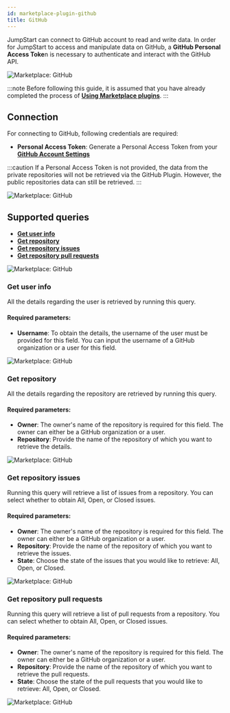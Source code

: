 ```yaml
---
id: marketplace-plugin-github
title: GitHub
---
```


JumpStart can connect to GitHub account to read and write data. In order for JumpStart to access and manipulate data on GitHub, a **GitHub Personal Access Toke**n is necessary to authenticate and interact with the GitHub API.

<div style={{textAlign: 'center'}}>

<img className="screenshot-full" src="/img/marketplace/plugins/github/githubadd.gif" alt="Marketplace: GitHub" />

</div>

:::note
Before following this guide, it is assumed that you have already completed the process of **[Using Marketplace plugins](/docs/marketplace/marketplace-overview#using-marketplace-plugins)**.
:::

## Connection

For connecting to GitHub, following credentials are required:
- **Personal Access Token**: Generate a Personal Access Token from your **[GitHub Account Settings](https://docs.github.com/en/authentication/keeping-your-account-and-data-secure/creating-a-personal-access-token)**

:::caution
If a Personal Access Token is not provided, the data from the private repositories will not be retrieved via the GitHub Plugin. However, the public repositories data can still be retrieved.
:::

<div style={{textAlign: 'center'}}>

<img className="screenshot-full" src="/img/marketplace/plugins/github/connection.png" alt="Marketplace: GitHub" />

</div>

## Supported queries

- **[Get user info](#get-user-info)**
- **[Get repository](#get-repository)**
- **[Get repository issues](#get-repository-issues)**
- **[Get repository pull requests](#get-repository-pull-requests)**

<div style={{textAlign: 'center'}}>

<img className="screenshot-full" src="/img/marketplace/plugins/github/list.png" alt="Marketplace: GitHub" />

</div>

### Get user info

All the details regarding the user is retrieved by running this query.

#### Required parameters: 

- **Username**: To obtain the details, the username of the user must be provided for this field. You can input the username of a GitHub organization or a user for this field.

<div style={{textAlign: 'center'}}>

<img className="screenshot-full" src="/img/marketplace/plugins/github/getuserinfo.png" alt="Marketplace: GitHub" />

</div>

### Get repository

All the details regarding the repository are retrieved by running this query.

#### Required parameters: 

- **Owner**: The owner's name of the repository is required for this field. The owner can either be a GitHub organization or a user.
- **Repository**: Provide the name of the repository of which you want to retrieve the details.

<div style={{textAlign: 'center'}}>

<img className="screenshot-full" src="/img/marketplace/plugins/github/getrepo.png" alt="Marketplace: GitHub" />

</div>

### Get repository issues

Running this query will retrieve a list of issues from a repository. You can select whether to obtain All, Open, or Closed issues.

#### Required parameters:

- **Owner**: The owner's name of the repository is required for this field. The owner can either be a GitHub organization or a user.
- **Repository**: Provide the name of the repository of which you want to retrieve the issues.
- **State**: Choose the state of the issues that you would like to retrieve: All, Open, or Closed.

<div style={{textAlign: 'center'}}>

<img className="screenshot-full" src="/img/marketplace/plugins/github/getissues.png" alt="Marketplace: GitHub" />

</div>

### Get repository pull requests

Running this query will retrieve a list of pull requests from a repository. You can select whether to obtain All, Open, or Closed issues.

#### Required parameters:

- **Owner**: The owner's name of the repository is required for this field. The owner can either be a GitHub organization or a user.
- **Repository**: Provide the name of the repository of which you want to retrieve the pull requests.
- **State**: Choose the state of the pull requests that you would like to retrieve: All, Open, or Closed.

<div style={{textAlign: 'center'}}>

<img className="screenshot-full" src="/img/marketplace/plugins/github/getpr.png" alt="Marketplace: GitHub" />

</div>